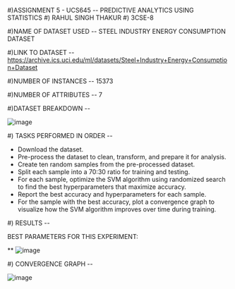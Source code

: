 #)ASSIGNMENT 5 - UCS645 -- PREDICTIVE ANALYTICS USING STATISTICS 
#) RAHUL SINGH THAKUR 
#) 3CSE-8


#)NAME OF DATASET USED -- STEEL INDUSTRY ENERGY CONSUMPTION DATASET 

#)LINK TO DATASET -- https://archive.ics.uci.edu/ml/datasets/Steel+Industry+Energy+Consumption+Dataset

#)NUMBER OF INSTANCES -- 15373

#)NUMBER OF ATTRIBUTES -- 7

#)DATASET BREAKDOWN --

![image](https://user-images.githubusercontent.com/98264143/233186538-9d9f9e68-b6e7-4349-8014-09aa6dbfb993.png)

#) TASKS PERFORMED IN ORDER -- 

* Download the dataset.
* Pre-process the dataset to clean, transform, and prepare it for analysis.
* Create ten random samples from the pre-processed dataset.
* Split each sample into a 70:30 ratio for training and testing.
* For each sample, optimize the SVM algorithm using randomized search to find the best   hyperparameters that maximize accuracy.
* Report the best accuracy and hyperparameters for each sample.
* For the sample with the best accuracy, plot a convergence graph to visualize how the SVM algorithm improves over time during training.

#) RESULTS --

BEST PARAMETERS FOR THIS EXPERIMENT:

** ![image](https://user-images.githubusercontent.com/98264143/233187586-620bb2c2-c6bc-4ce1-9ef0-05a6c00f83d3.png)


#) CONVERGENCE GRAPH --

![image](https://user-images.githubusercontent.com/98264143/233187713-2c4c197a-cad3-47a9-a754-7b139a4d68fa.png)

